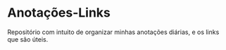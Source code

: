 # Anotações-Links
Repositório com intuito de organizar minhas anotações diárias, e os links que são úteis.
